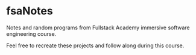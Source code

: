 # fsaNotes
Notes and random programs from Fullstack Academy immersive software engineering course.

Feel free to recreate these projects and follow along during this course.
